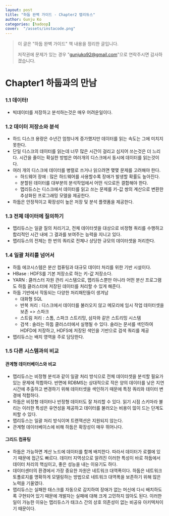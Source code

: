 ```yaml
---
layout: post
title: "하둡 완벽 가이드 - Chapter2 맵리듀스" 
author: Gunju Ko
categories: [hadoop]
cover:  "/assets/instacode.png"
---
```


> 이 글은 "하둡 완벽 가이드" 책 내용을 정리한 글입니다. 
>
> 저작권에 문제가 있는 경우 "gunjuko92@gmail.com"으로 연락주시면 감사하겠습니다.

# Chapter1 하둡과의 만남

### 1.1 데이터!

* 빅데이터를 저장하고 분석하는것은 매우 어려운일이다.

### 1.2 데이터 저장소와 분석

* 하드 디스크 용량은 수년간 엄청나게 증가했지만 데이터를 읽는 속도는 그에 미치지 못한다.
* 단일 디스크의 데이터를 읽는데 너무 많은 시간이 걸리고 심지어 쓰는것은 더 느리다. 시간을 줄이는 확실한 방법은 여러개의 디스크에서 동시에 데이터를 읽는것이다.
* 여러 개의 디스크에 데이터를 병렬로 쓰거나 읽으려면 몇몇 문제를 고려해야 한다.
  * 하드웨어 장애 : 많은 하드웨어를 사용할수록 장애가 발생할 확률도 높아진다.
  * 분할된 데이터를 대부분의 분석작업에서 어떤 식으로든 결합해야 한다.
  * 맵리듀스는 디스크에서 데이터를 읽고 쓰는 문제를 키-값 쌍의 계산으로 변환한 추상화된 프로그래밍 모델을 제공한다.
* 하둡은 안정적이고 확장성이 높은 저장 및 분석 플랫폼을 제공한다.

### 1.3 전체 데이터에 질의하기

* 맵리듀스는 일괄 질의 처리기고, 전체 데이터셋을 대상으로 비정형 쿼리를 수행하고 합리적인 시간 내에 그 결과를 보여주는 능력을 지니고 있다.
* 맵리듀스의 전제는 한 번의 쿼리로 전체나 상당한 규모의 데이터셋을 처리한다.

### 1.4 일괄 처리를 넘어서

* 하둡 에코시스템은 분산 컴퓨팅과 대규모 데이터 처리를 위한 기반 시설이다. 
* HBase : HDFS를 기본 저장소로 하는 키-값 저장소다.
* YARN : 클러스터 자원 관리 시스템으로, 맵리듀스뿐만 아니라 어떤 분산 프로그램도 하둡 클러스터에 저장된 데이터를 처리할 수 있게 해준다.
* 하둡 기반에서 작동되는 다양한 처리패턴들이 생겨남
  * 대화형 SQL
  * 반복 처리 : 디스크에서 데이터를 불러오지 않고 메모리에 임시 작업 데이터셋을 보존 => 스파크
  * 스트림 처리 : 스톰, 스파크 스트리밍, 삼자와 같은 스트리밍 시스템
  * 검색 : 솔라는 하둡 클러스터에서 실행될 수 있다. 솔라는 문서를 색인하여 HDFD에 저장하고, HDFS에 저장된 색인을 기반으로 검색 쿼리를 제공
* 맵리듀스는 배치 영역을 주로 담당한다.

### 1.5 다른 시스템과의 비교

#### 관계형 데이터베이스와 비교

* 맵리듀스는 비정형 분석과 같이 일괄 처리 방식으로 전체 데이터셋을 분석할 필요가 있는 문제에 적합하다. 반면에 RDBMS는 상대적으로 작은 양의 데이터를 낮은 지연 시간에 추출하고 변경하기 위해 데이터셋을 색인하기 때문에 특정 쿼리와 데이터 변경에 적합하다.
* 하둡은 비정형 데이터나 반정형 데이터도 잘 처리할 수 있다. 읽기 시점 스키마라 불리는 이러한 특성은 유연성을 제공하고 데이터를 불러오는 비용이 많이 드는 단계도 피할 수 있다.
* 맵리듀스는 일괄 처리 방식이며 트랜잭션은 지원되지 않는다. 
* 관계형 데이터베이스에 비해 하둡은 확장성이 매우 뛰어나다.

#### 그리드 컴퓨팅

* 하둡은 가능하면 계산 노드에 데이터를 함께 배치한다. 따라서 데이터가 로켈에 있기 때문에 접근도 빠르다. 데이터 지역성으로 알려진 이러한 특성이 바로 하둡에서 데이터 처리의 핵심이고, 좋은 성능을 내는 이유기도 하다.
* 데이터센터의 환경에서 가장 중요한 자원은 네트워크 대역폭이다. 하둡은 네트워크 토폴로지를 명확하게 모델링하는 방법으로 네트워크 대역폭을 보존하기 위해 많은 노력을 기울였다. 
* 맵리듀스는 실패한 태스크를 자동으로 감지하여 장애가 없는 머신에 다시 배치하도록 구현되어 있기 때문에 개발자는 실패에 대해 크게 고민하지 않아도 된다. 이러한 일이 가능한 이유는 맵리듀스가 태크스 간의 상호 의존성이 없는 비공유 아키텍처이기 때문이다.

